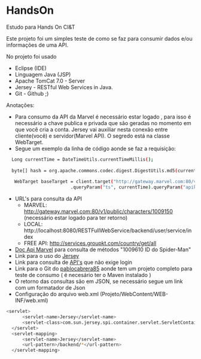 # HandsOn
Estudo para Hands On CI&amp;T

Este projeto foi um simples teste de como se faz para consumir dados e/ou informações de uma API.

No projeto foi usado
 * Eclipse (IDE) 
 * Linguagem Java (JSP)
 * Apache TomCat 7.0 - Server
 * Jersey - RESTful Web Services in Java.
 * Git - Github ;)

Anotações:
 - Para consumo da API da Marvel é necessário estar logado , para isso é necessário a chave publica e privada que são geradas no momento em que você cria a conta. Jersey vai auxiliar nesta conexão entre cliente(você) e servidor(Marvel API). O segredo está na classe WebTarget.
  - Segue um exemplo da linha de código aonde se faz a requisição:
```sh
  Long currentTime = DateTimeUtils.currentTimeMillis();
  
  byte[] hash = org.apache.commons.codec.digest.DigestUtils.md5(currentTime + chavePrivada + chavePublica);
  
   WebTarget baseTarget = client.target("http://gateway.marvel.com:80/v1/public/characters/1009610")
						.queryParam("ts", currentTime).queryParam("apikey", chavePublica).queryParam("hash", result);
```
 
- URL's para consulta da API
   - MARVEL:   http://gateway.marvel.com:80/v1/public/characters/1009150 (necessário estar logado para ter retorno)
   - LOCAL:    http://localhost:8080/RESTFullWebService/backend/user/service/index
   - FREE API: http://services.groupkt.com/country/get/all 
 - [Doc Api Marvel] para consulta de métodos "1009610 ID do Spider-Man"
 - Link para o uso do [Jersey] 
 - Link para consulta de [API's] que não exige login
 - Link para o Git do [pablocabrera85] aonde tem um projeto completo para teste de consumo ( é necesário ter o Maven instalado )
 - O retorno das consultas são em JSON, se necessário segue um link com um formatador de Json
 - Configuração do arquivo web.xml (Projeto/WebContent/WEB-INF/web.xml)
 
```sh
<servlet>
      <servlet-name>Jersey</servlet-name>
      <servlet-class>com.sun.jersey.spi.container.servlet.ServletContainer</servlet-class>
  </servlet>
  <servlet-mapping>
      <servlet-name>Jersey</servlet-name>
      <url-pattern>/backend/*</url-pattern>
  </servlet-mapping>
```
 [Json]: <https://jsonformatter.curiousconcept.com/>
 [pablocabrera85]: <https://github.com/pablocabrera85/marvel-api-client>
 [Jersey]: <https://jersey.java.net/download.html>
 [API's]: <http://www.groupkt.com/post/f2129b88/free-restful-web-services-to-consume-and-test.htm>
 [Doc Api Marvel]: <http://developer.marvel.com/docs#!/public/getCreatorCollection_get_0>
